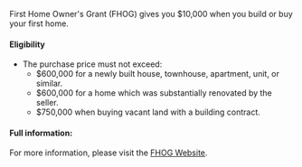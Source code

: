 First Home Owner's Grant (FHOG) gives you $10,000 when you build or buy your first home.

#### Eligibility

- The purchase price must not exceed:
  - $600,000 for a newly built house, townhouse, apartment, unit, or similar.
  - $600,000 for a home which was substantially renovated by the seller.
  - $750,000 when buying vacant land with a building contract.

#### Full information:

For more information, please visit the <a target="_blank" rel="noopener noreferrer" href="https://www.revenue.nsw.gov.au/grants-schemes/first-home-buyer/new-homes">FHOG Website</a>.
